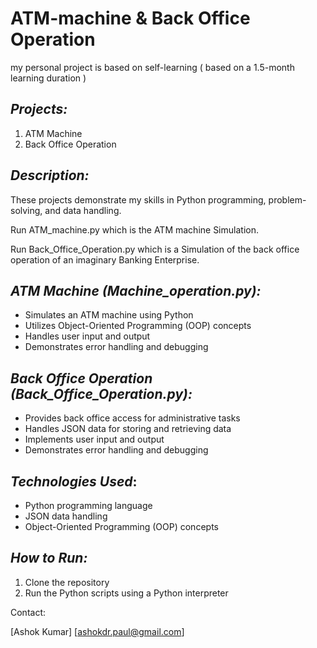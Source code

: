 # **ATM-machine & Back Office Operation**

my personal project is based on self-learning ( based on a 1.5-month learning duration )


## *Projects:*

1. ATM Machine
2. Back Office Operation

## *Description:*

These projects demonstrate my skills in Python programming, problem-solving, and data handling.

Run ATM_machine.py which is the ATM machine Simulation.

Run Back_Office_Operation.py which is a Simulation of the back office operation of an imaginary Banking Enterprise.

## *ATM Machine (Machine_operation.py):*

- Simulates an ATM machine using Python
- Utilizes Object-Oriented Programming (OOP) concepts
- Handles user input and output
- Demonstrates error handling and debugging

## *Back Office Operation (Back_Office_Operation.py):*

- Provides back office access for administrative tasks
- Handles JSON data for storing and retrieving data
- Implements user input and output
- Demonstrates error handling and debugging

## **_Technologies Used_**:

- Python programming language
- JSON data handling
- Object-Oriented Programming (OOP) concepts

## *_How to Run:_*

1. Clone the repository
2. Run the Python scripts using a Python interpreter



Contact:

[Ashok Kumar]
[ashokdr.paul@gmail.com]

